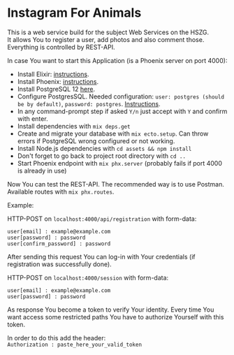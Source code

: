 # Instagram For Animals

This is a web service build for the subject Web Services on the HSZG.  
It allows You to register a user, add photos and also comment those.  
Everything is controlled by REST-API.

In case You want to start this Application (is a Phoenix server on port 4000):

  * Install Elixir: [instructions](https://elixir-lang.org/install.html).
  * Install Phoenix: [instructions](https://hexdocs.pm/phoenix/installation.html).
  * Install PostgreSQL 12 [here](https://www.enterprisedb.com/downloads/postgres-postgresql-downloads).
  * Configure PostgresSQL. Needed configuration: `user: postgres (should be by default)`, `password: postgres`. [Instructions](http://www.homebrewandtechnology.com/blog/graphicallychangepostgresadminpassword).
  * In any command-prompt step if asked `Y/n` just accept with `Y` and confirm with enter.
  * Install dependencies with `mix deps.get`
  * Create and migrate your database with `mix ecto.setup`. Can throw errors if PostgreSQL wrong configured or not working.
  * Install Node.js dependencies with `cd assets && npm install`
  * Don't forget to go back to project root directory with `cd ..`
  * Start Phoenix endpoint with `mix phx.server` (probably fails if port 4000 is already in use)

Now You can test the REST-API. The recommended way is to use Postman.  
Available routes with `mix phx.routes`.

Example:   

HTTP-POST on `localhost:4000/api/registration` with form-data:  

`user[email] : example@example.com`  
`user[password] : password`  
`user[confirm_password] : password`  

After sending this request You can log-in with Your credentials (if registration was successfully done).

HTTP-POST on `localhost:4000/session` with form-data:  

`user[email] : example@example.com`  
`user[password] : password`

As response You become a token to verify Your identity. 
Every time You want access some restricted paths You have to authorize Yourself with this token.  

In order to do this add the header:  
`Authorization : paste_here_your_valid_token`